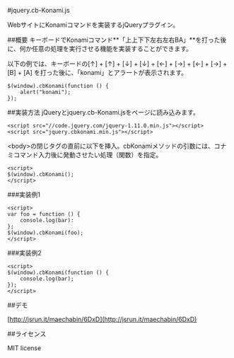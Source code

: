 #jquery.cb-Konami.js

WebサイトにKonamiコマンドを実装するjQueryプラグイン。

##概要
キーボードでKonamiコマンド**「上上下下左右左右BA」**を打った後に、何か任意の処理を実行させる機能を実装することができます。  
  
以下の例では、キーボードの[↑] + [↑] + [↓] + [↓] + [←] + [→] + [←] + [→] + [B] + [A] 
を打った後に、「konami」とアラートが表示されます。
```
$(window).cbKonami(function () {
	alert("konami");
});
```

##実装方法
jQueryとjquery.cb-Konami.jsをページに読み込みます。
```
<script src="//code.jquery.com/jquery-1.11.0.min.js"></script>
<script src="jquery.cbkonami.min.js"></script>
```

&lt;body&gt;の閉じタグの直前に以下を挿入。cbKonamiメソッドの引数には、コナミコマンド入力後に発動させたい処理（関数）を指定。
```
<script>
$(window).cbKonami();
</script>
```
###実装例1
```
<script>
var foo = function () {
	console.log(bar):
};
$(window).cbKonami(foo);
</script>
```

###実装例2
```
<script>
$(window).cbKonami(function () {
	console.log(bar);
});
</script>
```

##デモ

[http://jsrun.it/maechabin/6DxD](http://jsrun.it/maechabin/6DxD)

##ライセンス

MIT license